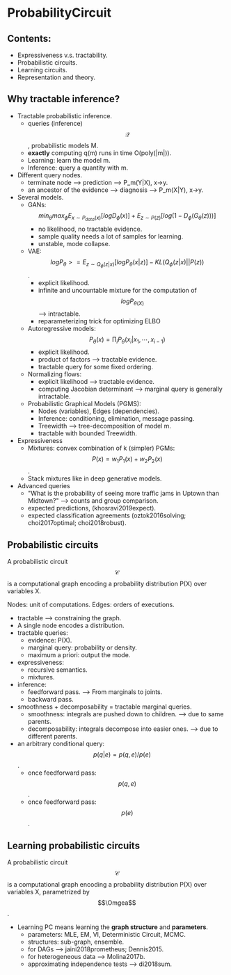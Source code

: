 # ProbabilityCircuit

## Contents:

- Expressiveness v.s. tractability.
- Probabilistic circuits.
- Learning circuits.
- Representation and theory.

## Why tractable inference?

- Tractable probabilistic inference.
    + queries (inference) $$\mathcal{Q}$$, probabilistic models M.
    + **exactly** computing q(m) runs in time O(poly(|m|)).
    + Learning: learn the model m.
    + Inference: query a quantity with m.
- Different query nodes.
    + terminate node --> prediction --> P_m(Y|X), x->y.
    + an ancestor of the evidence --> diagnosis --> P_m(X|Y), x->y.
- Several models.
    + GANs: $$min_{\theta}max_{\phi} E_{x \sim P_{data}(x)}[logD_{\phi}(x)] + E_{z \sim P(z)}[log(1 - D_{\phi}(G_{\theta}(z)))]$$
        * no likelihood, no tractable evidence.
        * sample quality needs a lot of samples for learning.
        * unstable, mode collapse.
    + VAE: $$logP_{\theta} >= E_{z \sim Q_{\phi}(z|x)}[logP_{\theta}(x|z)] - KL(Q_{\phi}(z|x)||P(z))$$.
        * explicit likelihood.
        * infinite and uncountable mixture for the computation of $$logP_{\theta(X)}$$ --> intractable.
        * reparameterizing trick for optimizing ELBO
    + Autoregressive models: $$P_{\theta}(x) = \prod_i P_{\theta}(x_i|x_1, \cdots, x_{i-1})$$
        * explicit likelihood.
        * product of factors --> tractable evidence.
        * tractable query for some fixed ordering.
    + Normalizing flows:
        * explicit likelihood --> tractable evidence.
        * computing Jacobian determinant --> marginal query is generally intractable.
    + Probabilistic Graphical Models (PGMS):
        * Nodes (variables), Edges (dependencies).
        * Inference: conditioning, elimination, message passing.
        * Treewidth --> tree-decomposition of model m.
        * tractable with bounded Treewidth.
- Expressiveness
    + Mixtures: convex combination of k (simpler) PGMs: $$P(x) = w_1 P_1(x) + w_2 P_2(x)$$.
    + Stack mixtures like in deep generative models.
- Advanced queries
    + "What is the probability of seeing more traffic jams in Uptown than Midtown?" --> counts and group comparison.
    + expected predictions, (khosravi2019expect).
    + expected classification agreements (oztok2016solving; choi2017optimal; choi2018robust).

## Probabilistic circuits

A probabilistic circuit $$\mathcal{C}$$ is a computational graph encoding a probability distribution P(X) over variables X.

Nodes: unit of computations.
Edges: orders of executions.

- tractable --> constraining the graph.
- A single node encodes a distribution.
- tractable queries:
    + evidence: P(X).
    + marginal query: probability or density.
    + maximum a priori: output the mode.
- expressiveness:
    + recursive semantics.
    + mixtures.
- inference:
    + feedforward pass. --> From marginals to joints.
    + backward pass.
- smoothness + decomposability = tractable marginal queries.
    + smoothness: integrals are pushed down to children. --> due to same parents.
    + decomposability: integrals decompose into easier ones. --> due to different parents.
- an arbitrary conditional query: $$p(q|e) = p(q,e) / p(e)$$.
    + once feedforward pass: $$p(q,e)$$.
    + once feedforward pass: $$p(e)$$.

## Learning probabilistic circuits

A probabilistic circuit $$\mathcal{C}$$ is a computational graph encoding a probability distribution P(X) over variables X, parametrized by $$\Omgea$$.

- Learning PC means learning the **graph structure** and **parameters**.
    + parameters: MLE, EM, VI, Deterministic Circuit, MCMC.
    + structures: sub-graph, ensemble.
    + for DAGs --> jaini2018prometheus; Dennis2015.
    + for heterogeneous data --> Molina2017b.
    + approximating independence tests --> di2018sum.

